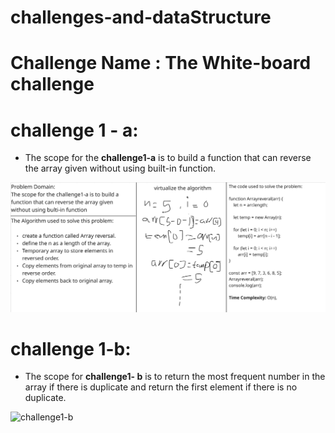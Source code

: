# challenges-and-dataStructure
# Challenge Name : The White-board challenge

# challenge 1 - a:
- The scope for the **challenge1-a** is to build a function that can reverse the array given without using built-in function.
  
![challenge1-a](cha1-a.png)

# challenge 1-b:
- The scope for **challenge1- b** is to return the most frequent number in the array if there is duplicate and return the first element if there is no duplicate.

![challenge1-b](cha-2-b.png)
